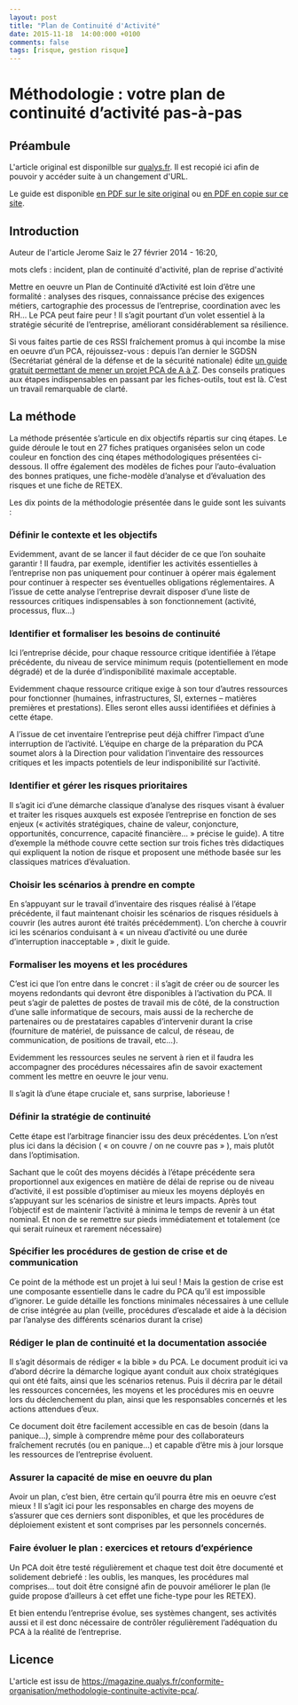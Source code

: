 ```yaml
---
layout: post
title: "Plan de Continuité d'Activité"
date: 2015-11-18  14:00:000 +0100
comments: false
tags: [risque, gestion risque]
---
```


# Méthodologie : votre plan de continuité d’activité pas-à-pas

## Préambule

L'article original est disponilble sur [qualys.fr](https://magazine.qualys.fr/conformite-organisation/methodologie-continuite-activite-pca/).
Il est recopié ici afin de pouvoir y accéder suite à un changement d'URL.

Le guide est disponible [en PDF sur le site original](http://www.sgdsn.gouv.fr/IMG/pdf/Guide_PCA_SGDSN_110613_normal.pdf)
ou [en PDF en copie sur ce site](/assets/files/2015/11/Guide_PCA_SGDSN_110613_normal.pdf).

## Introduction

Auteur de l'article Jerome Saiz le 27 février 2014 - 16:20,

mots clefs : incident, plan de continuité d'activité, plan de reprise d'activité

Mettre en oeuvre un Plan de Continuité d’Activité est loin d’être une formalité : analyses des risques, connaissance précise des exigences métiers, cartographie des processus de l’entreprise, coordination avec les RH… Le PCA peut faire peur !
Il s’agit pourtant d’un volet essentiel à la stratégie sécurité de l’entreprise, améliorant considérablement sa résilience.

Si vous faites partie de ces RSSI fraîchement promus à qui incombe la mise en oeuvre d’un PCA, réjouissez-vous : depuis l’an dernier le SGDSN (Secrétariat général de la défense et de la sécurité nationale) édite [un guide gratuit permettant de mener un projet PCA de A à Z](/assets/files/2015/11/Guide_PCA_SGDSN_110613_normal.pdf).
Des conseils pratiques aux étapes indispensables en passant par les fiches-outils, tout est là.
C’est un travail remarquable de clarté.

## La méthode

La méthode présentée s’articule en dix objectifs répartis sur cinq étapes.
Le guide déroule le tout en 27 fiches pratiques organisées selon un code couleur en fonction des cinq étapes méthodologiques présentées ci-dessous.
Il offre également des modèles de fiches pour l’auto-évaluation des bonnes pratiques, une fiche-modèle d’analyse et d’évaluation des risques et une fiche de RETEX.

Les dix points de la méthodologie présentée dans le guide sont les suivants :

### Définir le contexte et les objectifs

Evidemment, avant de se lancer il faut décider de ce que l’on souhaite garantir !
Il faudra, par exemple, identifier les activités essentielles à l’entreprise non pas uniquement pour continuer à opérer mais également pour continuer à respecter ses éventuelles obligations réglementaires.
A l’issue de cette analyse l’entreprise devrait disposer d’une liste de ressources critiques indispensables à son fonctionnement (activité, processus, flux…)

### Identifier et formaliser les besoins de continuité

Ici l’entreprise décide, pour chaque ressource critique identifiée à l’étape précédente, du niveau de service minimum requis (potentiellement en mode dégradé) et de la durée d’indisponibilité maximale acceptable.

Evidemment chaque ressource critique exige à son tour d’autres ressources pour fonctionner (humaines, infrastructures, SI, externes – matières premières et prestations).
Elles seront elles aussi identifiées et définies à cette étape.

A l’issue de cet inventaire l’entreprise peut déjà chiffrer l’impact d’une interruption de l’activité.
L’équipe en charge de la préparation du PCA soumet alors à la Direction pour validation l’inventaire des ressources critiques et les impacts potentiels de leur indisponibilité sur l’activité.

### Identifier et gérer les risques prioritaires

Il s’agit ici d’une démarche classique d’analyse des risques visant à évaluer et traiter les risques auxquels est exposée l’entreprise en fonction de ses enjeux (« activités stratégiques, chaine de valeur, conjoncture, opportunités, concurrence, capacité financière… » précise le guide).
A titre d’exemple la méthode couvre cette section sur trois fiches très didactiques qui expliquent la notion de risque et proposent une méthode basée sur les classiques matrices d’évaluation.

### Choisir les scénarios à prendre en compte

En s’appuyant sur le travail d’inventaire des risques réalisé à l’étape précédente, il faut maintenant choisir les scénarios de risques résiduels à couvrir (les autres auront été traités précédemment).
L’on cherche à couvrir ici les scénarios conduisant à « un niveau d’activité ou une durée d’interruption inacceptable » , dixit le guide.

### Formaliser les moyens et les procédures

C’est ici que l’on entre dans le concret : il s’agit de créer ou de sourcer les moyens redondants qui devront être disponibles à l’activation du PCA.
Il peut s’agir de palettes de postes de travail mis de côté, de la construction d’une salle informatique de secours, mais aussi de la recherche de partenaires ou de prestataires capables d’intervenir durant la crise (fourniture de matériel, de puissance de calcul, de réseau, de communication, de positions de travail, etc...).

Evidemment les ressources seules ne servent à rien et il faudra les accompagner des procédures nécessaires afin de savoir exactement comment les mettre en oeuvre le jour venu.

Il s’agit là d’une étape cruciale et, sans surprise, laborieuse !

### Définir la stratégie de continuité

Cette étape est l’arbitrage financier issu des deux précédentes.
L’on n’est plus ici dans la décision ( « on couvre / on ne couvre pas » ), mais plutôt dans l’optimisation.

Sachant que le coût des moyens décidés à l’étape précédente sera proportionnel aux exigences en matière de délai de reprise ou de niveau d’activité, il est possible d’optimiser au mieux les moyens déployés en s’appuyant sur les scénarios de sinistre et leurs impacts.
Après tout l’objectif est de maintenir l’activité à minima le temps de revenir à un état nominal.
Et non de se remettre sur pieds immédiatement et totalement (ce qui serait ruineux et rarement nécessaire)

### Spécifier les procédures de gestion de crise et de communication

Ce point de la méthode est un projet à lui seul !
Mais la gestion de crise est une composante essentielle dans le cadre du PCA qu’il est impossible d’ignorer.
Le guide détaille les fonctions minimales nécessaires à une cellule de crise intégrée au plan (veille, procédures d’escalade et aide à la décision par l’analyse des différents scénarios durant la crise)

### Rédiger le plan de continuité et la documentation associée

Il s’agit désormais de rédiger « la bible » du PCA. Le document produit ici va d’abord décrire la démarche logique ayant conduit aux choix stratégiques qui ont été faits, ainsi que les scénarios retenus.
Puis il décrira par le détail les ressources concernées, les moyens et les procédures mis en oeuvre lors du déclenchement du plan, ainsi que les responsables concernés et les actions attendues d’eux.

Ce document doit être facilement accessible en cas de besoin (dans la panique…), simple à comprendre même pour des collaborateurs fraîchement recrutés (ou en panique…) et capable d’être mis à jour lorsque les ressources de l’entreprise évoluent.

### Assurer la capacité de mise en oeuvre du plan

Avoir un plan, c’est bien, être certain qu’il pourra être mis en oeuvre c’est mieux !
Il s’agit ici pour les responsables en charge des moyens de s’assurer que ces derniers sont disponibles, et que les procédures de déploiement existent et sont comprises par les personnels concernés.


### Faire évoluer le plan : exercices et retours d’expérience

Un PCA doit être testé régulièrement et chaque test doit être documenté et solidement debriefé : les oublis, les manques, les procédures mal comprises… tout doit être consigné afin de pouvoir améliorer le plan (le guide propose d’ailleurs à cet effet une fiche-type pour les RETEX).

Et bien entendu l’entreprise évolue, ses systèmes changent, ses activités aussi et il est donc nécessaire de contrôler régulièrement l’adéquation du PCA à la réalité de l’entreprise.


## Licence

L'article est issu de https://magazine.qualys.fr/conformite-organisation/methodologie-continuite-activite-pca/.
